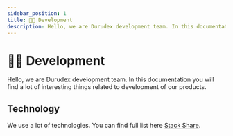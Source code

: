 ```yaml
---
sidebar_position: 1
title: 👨‍🏭 Development
description: Hello, we are Durudex development team. In this documentation you will find a lot of interesting things related to development of our products.
---
```


# 👨‍🏭 Development

Hello, we are Durudex development team. In this documentation you will find a lot of interesting things related to development of our products.

## Technology

We use a lot of technologies. You can find full list here [Stack Share](https://stackshare.io/durudex/durudex).
